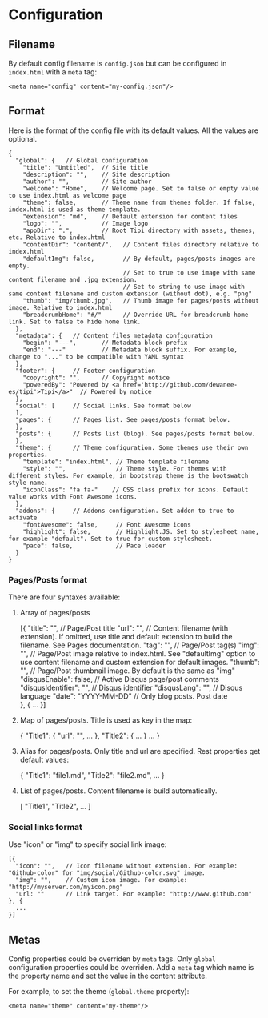 # Configuration

## Filename

By default config filename is `config.json` but can be configured in `index.html` with a `meta` tag:

    <meta name="config" content="my-config.json"/>
    
## Format

Here is the format of the config file with its default values. All the values are optional.

```
{
  "global": {   // Global configuration
    "title": "Untitled",  // Site title
    "description": "",    // Site description
    "author": "",         // Site author
    "welcome": "Home",    // Welcome page. Set to false or empty value to use index.html as welcome page
    "theme": false,       // Theme name from themes folder. If false, index.html is used as theme template.
    "extension": "md",    // Default extension for content files
    "logo": "",           // Image logo
    "appDir": ".",        // Root Tipi directory with assets, themes, etc. Relative to index.html
    "contentDir": "content/",   // Content files directory relative to index.html
	"defaultImg": false,		// By default, pages/posts images are empty.
								// Set to true to use image with same content filename and .jpg extension.
								// Set to string to use image with same content filename and custom extension (without dot), e.g. "png"
	"thumb": "img/thumb.jpg",	// Thumb image for pages/posts without image. Relative to index.html
	"breadcrumbHome": "#/"		// Override URL for breadcrumb home link. Set to false to hide home link.
  },
  "metadata": {   // Content files metadata configuration
    "begin": "---",       // Metadata block prefix
    "end": "---"          // Metadata block suffix. For example, change to "..." to be compatible with YAML syntax 
  },
  "footer": {     // Footer configuration
    "copyright": "",      // Copyright notice
    "poweredBy": "Powered by <a href='http://github.com/dewanee-es/tipi'>Tipi</a>"  // Powered by notice
  },
  "social": [     // Social links. See format below
  ],
  "pages": {      // Pages list. See pages/posts format below.
  },
  "posts": {      // Posts list (blog). See pages/posts format below.
  },
  "theme": {      // Theme configuration. Some themes use their own properties.
    "template": "index.html", // Theme template filename
    "style": "",              // Theme style. For themes with different styles. For example, in bootstrap theme is the bootswatch style name.
    "iconClass": "fa fa-"    // CSS class prefix for icons. Default value works with Font Awesome icons.
  },
  "addons": {     // Addons configuration. Set addon to true to activate
    "fontAwesome": false,     // Font Awesome icons
	"highlight": false,       // Highlight.JS. Set to stylesheet name, for example "default". Set to true for custom stylesheet.
    "pace": false,            // Pace loader
  }
}
```

### Pages/Posts format

There are four syntaxes available:

1. Array of pages/posts

      [{
        "title": "",  // Page/Post title
        "url": "",    // Content filename (with extension). If omitted, use title and default extension to build the filename. See Pages documentation.
        "tag": "",    // Page/Post tag(s)
        "img": "",    // Page/Post image relative to index.html. See "defaultImg" option to use content filename and custom extension for default images.
        "thumb": "",  // Page/Post thumbnail image. By default is the same as "img"
        "disqusEnable": false,  // Active Disqus page/post comments
        "disqusIdentifier": "", // Disqus identifier
        "disqusLang": "",       // Disqus language
        "date": "YYYY-MM-DD"    // Only blog posts. Post date              
      }, {
        ...
      }]
      
2. Map of pages/posts. Title is used as key in the map:

      {
        "Title1": {
          "url": "",
          ...
        },
        "Title2": { ... }
        ...
      }
      
3. Alias for pages/posts. Only title and url are specified. Rest properties get default values:

      {
        "Title1": "file1.md",
        "Title2": "file2.md",
        ...
      }
      
4. List of pages/posts. Content filename is build automatically.

      [
        "Title1",
        "Title2",
        ...
      ]
      
### Social links format

Use "icon" or "img" to specify social link image:

    [{
      "icon": "",	// Icon filename without extension. For example: "Github-color" for "img/social/Github-color.svg" image.
	  "img": "",  	// Custom icon image. For example: "http://myserver.com/myicon.png"
      "url: ""    	// Link target. For example: "http://www.github.com"
    }, {
      ...
    }] 

## Metas

Config properties could be overriden by `meta` tags. Only `global` configuration properties could be overriden. Add a `meta` tag which name is the property name and set the value in the content attribute.

For example, to set the theme (`global.theme` property):

    <meta name="theme" content="my-theme"/>